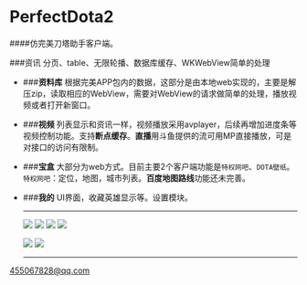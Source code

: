 # PerfectDota2

####仿完美刀塔助手客户端。


###资讯
	分页、table、无限轮播、数据库缓存、WKWebView简单的处理


* ###**资料库**
	根据完美APP包内的数据，这部分是由本地web实现的，主要是解压zip，读取相应的WebView，需要对WebView的请求做简单的处理，播放视频或者打开新窗口。

* ###**视频**
列表显示和资讯一样，视频播放采用avplayer，后续再增加进度条等视频控制功能。支持**断点缓存**。**直播**用斗鱼提供的流可用MP直接播放，可是对接口的访问有限制。

* ###**宝盒**
	大部分为web方式。目前主要2个客户端功能是`特权网吧`、`DOTA壁纸`。`特权网吧`：定位，地图，城市列表。**百度地图路线**功能还未完善。

* ###**我的**
	UI界面，收藏英雄显示等。设置模块。
	
	---
	![](http://ww4.sinaimg.cn/large/b798f4c1jw1f196grbpdrj20af0j5gnv.jpg)
	![](http://ww3.sinaimg.cn/large/b798f4c1jw1f196ibvy2xj20af0j5ach.jpg)
	![](http://ww2.sinaimg.cn/large/b798f4c1jw1f196imtllej20af0j5409.jpg)
	![](http://ww1.sinaimg.cn/large/b798f4c1jw1f196iyusijj20af0j5acb.jpg)
	
	![](http://ww1.sinaimg.cn/large/b798f4c1jw1f196jg3a09j20af0j540h.jpg)
	![](http://ww3.sinaimg.cn/large/b798f4c1jw1f196jqsojej20af0j50ut.jpg)
	
	---
 <455067828@qq.com>
